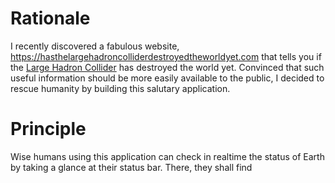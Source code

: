 # Rationale
I recently discovered a fabulous website, https://hasthelargehadroncolliderdestroyedtheworldyet.com that tells you if the [Large Hadron Collider](https://en.wikipedia.org/wiki/Large_Hadron_Collider) has destroyed the world yet. Convinced that such useful information should be more easily available to the public, I decided to rescue humanity by building this salutary application.

# Principle
Wise humans using this application can check in realtime the status of Earth by taking a glance at their status bar. There, they shall find 
